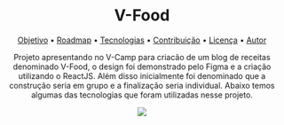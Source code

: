 <h1 align="center">V-Food</h1>

<p align="center">
 <a href="#objetivo">Objetivo</a> •
 <a href="#roadmap">Roadmap</a> • 
 <a href="#tecnologias">Tecnologias</a> • 
 <a href="#contribuicao">Contribuição</a> • 
 <a href="#licenc-a">Licença</a> • 
 <a href="#autor">Autor</a>
</p>


<p  href="#objetivo" align="center">
  Projeto apresentando no V-Camp para criacão de um blog de receitas denominado V-Food, o design foi demonstrado pelo Figma e a criação utilizando o ReactJS. Além disso inicialmente foi denominado que a construção seria em grupo e a finalização seria individual. Abaixo temos algumas das tecnologias que foram utilizadas nesse projeto.
</p>



<p align="center">
  <a href="https://skillicons.dev">
    <img src="https://skillicons.dev/icons?i=js,react,sass,figma" />
  </a>
</p>
